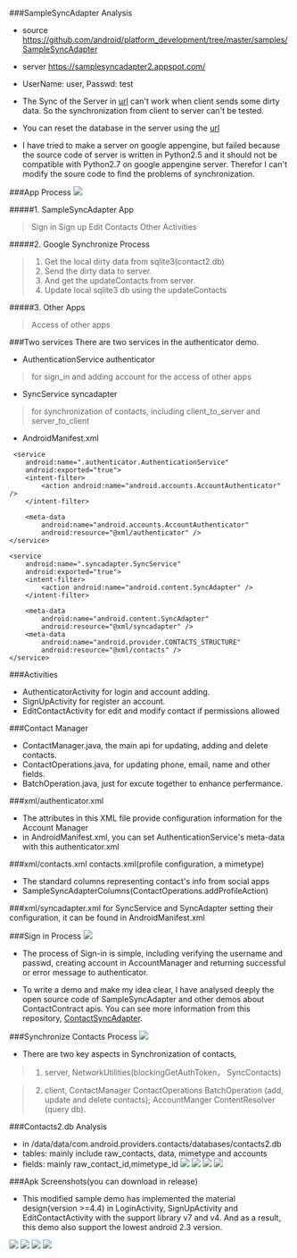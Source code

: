 ###SampleSyncAdapter Analysis
* source
https://github.com/android/platform_development/tree/master/samples/SampleSyncAdapter

* server 
https://samplesyncadapter2.appspot.com/

* UserName: user, Passwd: test
* The Sync of the Server in [url](https://samplesyncadapter2.appspot.com/sync)  can't work when client sends some dirty data. So the synchronization from client to server can't be tested.
* You can reset the database in the server using the [url](https://samplesyncadapter2.appspot.com/reset_database)
* I have tried to make a server on google appengine, but failed because the source code of server is written in Python2.5 and it should not be compatible with Python2.7 on google appengine server. Therefor I can't modify the soure code to find the problems of synchronization.

###App Process
![](https://raw.githubusercontent.com/fitzlee/SampleSyncAdapter/master/document/process.jpg)

#####1. SampleSyncAdapter App
> Sign in
> Sign up
> Edit Contacts
> Other Activities

#####2. Google Synchronize Process
> 1. Get the local dirty data from sqlite3(contact2.db)
> 2. Send the dirty data to server.
> 3. And get the updateContacts from server.
> 4. Update local sqlite3 db using the updateContacts

#####3. Other Apps
> Access of other apps

###Two services
There are two services in the authenticator demo. 
* AuthenticationService authenticator
> for sign_in and adding account
> for the access of other apps

* SyncService syncadapter
> for synchronization of contacts, including client_to_server and server_to_client

* AndroidManifest.xml
```
 <service
	android:name=".authenticator.AuthenticationService"
	android:exported="true">
	<intent-filter>
		<action android:name="android.accounts.AccountAuthenticator" />
	</intent-filter>

	<meta-data
		android:name="android.accounts.AccountAuthenticator"
		android:resource="@xml/authenticator" />
</service>

<service
	android:name=".syncadapter.SyncService"
	android:exported="true">
	<intent-filter>
		<action android:name="android.content.SyncAdapter" />
	</intent-filter>

	<meta-data
		android:name="android.content.SyncAdapter"
		android:resource="@xml/syncadapter" />
	<meta-data
		android:name="android.provider.CONTACTS_STRUCTURE"
		android:resource="@xml/contacts" />
</service>
```

###Activities
* AuthenticatorActivity for login and account adding.
* SignUpActivity for register an account.
* EditContactActivity for edit and modify contact if permissions allowed

###Contact Manager
* ContactManager.java, the main api for updating, adding and delete contacts. 
* ContactOperations.java, for updating phone, email, name and other fields. 
* BatchOperation.java, just for excute together to enhance perfermance. 


###xml/authenticator.xml
* The attributes in this XML file provide configuration information for the Account Manager
* in AndroidManifest.xml, you can set AuthenticationService's meta-data with this authenticator.xml

###xml/contacts.xml
contacts.xml(profile configuration, a mimetype)
* The standard columns representing contact's info from social apps
* SampleSyncAdapterColumns(ContactOperations.addProfileAction) 

###xml/syncadapter.xml
for SyncService and SyncAdapter setting their configuration, it can be found in AndroidManifest.xml


###Sign in Process
![](https://raw.githubusercontent.com/fitzlee/SampleSyncAdapter/master/document/Signin.jpg)
* The process of Sign-in is simple, including verifying the username and passwd, creating account in AccountManager and returning successful or error message to authenticator.

* To write a demo and make my idea clear, I have analysed deeply the open source code of SampleSyncAdapter and other demos about ContactContract apis. You can see more information from this repository, [ContactSyncAdapter](https://github.com/fitzlee/ContactSyncAdapter).



###Synchronize Contacts Process
![](https://raw.githubusercontent.com/fitzlee/SampleSyncAdapter/master/document/Synchronize.jpg)

* There are two key aspects in Synchronization of contacts,

> 1. server, NetworkUtilities(blockingGetAuthToken， SyncContacts)

> 2. client, ContactManager ContactOperations BatchOperation (add, update and delete contacts);  AccountManger ContentResolver (query db).


###Contacts2.db Analysis
* in /data/data/com.android.providers.contacts/databases/contacts2.db 
* tables: mainly include raw_contacts, data, mimetype and accounts
* fields: mainly raw_contact_id,mimetype_id
![](https://raw.githubusercontent.com/fitzlee/SampleSyncAdapter/master/document/contacts2db_raw_contacts.jpg)
![](https://raw.githubusercontent.com/fitzlee/SampleSyncAdapter/master/document/contacts2db_data.jpg)
![](https://raw.githubusercontent.com/fitzlee/SampleSyncAdapter/master/document/contacts2db_mimetype.jpg)
![](https://raw.githubusercontent.com/fitzlee/SampleSyncAdapter/master/document/contacts2db_accounts.jpg)


###Apk Screenshots(you can download in release)

* This modified sample demo has implemented the material design(version >=4.4) in LoginActivity, SignUpActivity and EditContactActivity with the support library v7 and v4. And as a result, this demo also support the lowest android 2.3 version. 

![](https://raw.githubusercontent.com/fitzlee/SampleSyncAdapter/master/document/pic_signin.jpg)
![](https://raw.githubusercontent.com/fitzlee/SampleSyncAdapter/master/document/pic_signup.jpg)
![](https://raw.githubusercontent.com/fitzlee/SampleSyncAdapter/master/document/pic_profile.jpg)
![](https://raw.githubusercontent.com/fitzlee/SampleSyncAdapter/master/document/pic_edit.jpg)
